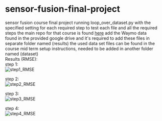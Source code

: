 # sensor-fusion-final-project
sensor fusion course final project
running loop_over_dataset.py with the specified setting for each required step to test each file and all the required steps 
the main repo for that course is found [here](https://github.com/udacity/nd013-c2-fusion-starter)
add the Waymo data found in the provided google drive and it's required to add these files in separate folder named (results)
the used data set files can be found in the course mid term setup instructions, needed to be added in another folder named (dataset)  
Results (RMSE):  
step 1:   
![step1_RMSE](https://user-images.githubusercontent.com/27856316/235291616-657c8fb8-2f75-4f51-a1e7-35f04931e846.png)

step 2:  
![step2_RMSE](https://user-images.githubusercontent.com/27856316/235291622-49787caf-ba03-425e-8c4d-4517c48a95c5.png)

step 3:  
![step3_RMSE](https://user-images.githubusercontent.com/27856316/235291624-6df145a9-1cf6-44a3-90a7-76a552acc74d.png)

step 4:  
![step4_RMSE](https://user-images.githubusercontent.com/27856316/235291628-8d6c1ad0-dd3c-4b85-a10f-00a5c348badd.png)

      
       
